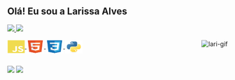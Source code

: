 ## Olá! Eu sou a Larissa Alves
 <div>
  <a href="https://github.com/larivst">
  <img height="180em" src="https://github-readme-stats.vercel.app/api?username=larivst&show_icons=true&theme=dracula&include_all_commits=true&count_private=true"/>
  <img height="180em" src="https://github-readme-stats.vercel.app/api/top-langs/?username=larivst&layout=compact&langs_count=7&theme=dracula"/>
</div>
  
  <div style="display: inline_block"><br>
    
  <img align="center" alt="Lari-Js" height="30" width="40" src="https://raw.githubusercontent.com/devicons/devicon/master/icons/javascript/javascript-plain.svg">
  <img align="center" alt="Lari-HTML" height="30" width="40" src="https://raw.githubusercontent.com/devicons/devicon/master/icons/html5/html5-original.svg">
  <img align="center" alt="Lari-CSS" height="30" width="40" src="https://raw.githubusercontent.com/devicons/devicon/master/icons/css3/css3-original.svg">
  <img align="center" alt="Lari-Python" height="30" width="40" src="https://raw.githubusercontent.com/devicons/devicon/master/icons/python/python-original.svg">
  <img align="right" alt="lari-gif" src="https://i.pinimg.com/originals/dd/42/ec/dd42ec4afcd65452b9d17e47cb5fae2a.gif">
</div>
    
  ##
 
  
<div> 
  <a href = "mailto:larivst54@gmail.com"><img src="https://img.shields.io/badge/-Gmail-%23333?style=for-the-badge&logo=gmail&logoColor=white" target="_blank"></a>
  <a href="[https://www.linkedin.com/in/larissa-alves-2858551b3/](https://www.linkedin.com/in/larissa-alves-santos/)" target="_blank"><img src="https://img.shields.io/badge/-LinkedIn-%230077B5?style=for-the-badge&logo=linkedin&logoColor=white" target="_blank"></a> 

 </div>
